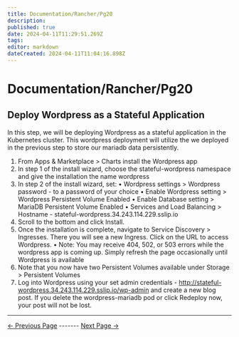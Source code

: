 ```yaml
---
title: Documentation/Rancher/Pg20
description: 
published: true
date: 2024-04-11T11:29:51.269Z
tags: 
editor: markdown
dateCreated: 2024-04-11T11:04:16.898Z
---
```


# Documentation/Rancher/Pg20
## Deploy Wordpress as a Stateful Application

In this step, we will be deploying Wordpress as a stateful application in the Kubernetes cluster. This wordpress deployment will utilize the we deployed in the previous step to store our mariadb data persistently.
1. From Apps & Marketplace > Charts install the Wordpress app
2. In step 1 of the install wizard, choose the stateful-wordpress namespace and give the installation the name wordpress
3. In step 2 of the install wizard, set:
• Wordpress settings > Wordpress password - to a password of your choice
• Enable Wordpress setting > Wordpress Persistent Volume Enabled
• Enable Database setting > MariaDB Persistent Volume Enabled
• Services and Load Balancing > Hostname - stateful-wordpress.34.243.114.229.sslip.io
4. Scroll to the bottom and click Install.
5. Once the installation is complete, navigate to Service Discovery > Ingresses. There you will see a new Ingress. Click on the URL to access Wordpress.
• Note: You may receive 404, 502, or 503 errors while the wordpress app is coming up. Simply refresh the page occasionally until Wordpress is available
6. Note that you now have two Persistent Volumes available under Storage > Persistent Volumes
7. Log into Wordpress using your set admin credentials -  http://stateful-wordpress.34.243.114.229.sslip.io/wp-admin and create a new blog post. If you delete the wordpress-mariadb pod or click Redeploy now, your post will not be lost.

---

[<- Previous Page](/Documentation/Rancher/Pg19) -------     [Next Page ->](/Documentation/Rancher/Pg21)